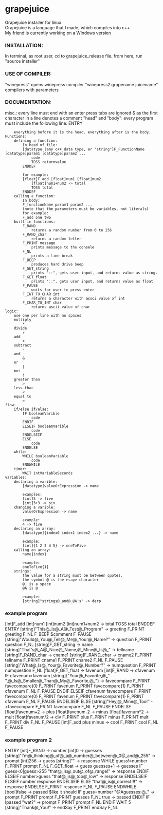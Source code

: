 # grapejuice
Grapejuice installer for linux<br>
Grapejuice is a language that I made, which compiles into c++<br>
My friend is currently working on a Windows version<br>
<h3>INSTALLATION:</h3>
	In terminal, as root user, cd to grapejuice_release file.
	from here, run "source installer"
<h3>USE OF COMPILER:</h3>
	"winepress"
		opens winepress compiler
	"winepress2 grapename juicename"
		compilers with parameters
<h3>DOCUMENTATION:</h3>
	misc.:
		every line must end with an enter press
		tabs are ignored
		$ as the first character in a line denotes a comment
	"head" and "body":
		every program must include the following line:
		ENTRY
		
		everything before it is the head. everything after is the body.
	Functions:
		defining a function:
			In head of file:
			[datatype (any c++ data type, or "string"]F_FunctionName [datatype]param1 [datatype]param2 ...
				code
				TOSS returnvalue
			ENDDEF
			
			for example:
			[float]F_add [float]num1 [float]num2
				[float]num1+num2 -> total
				TOSS total
			ENDDEF
		calling a function:
			In body:
			F_functionName param1 param2 ...
			(note that the parameters must be variables, not literals)
			for example:
			F_add one two
		built-in functions:
			F_RAND
				returns a random number from 0 to 256
			F_RAND_char
				returns a random letter
			F_PRINT message
				prints message to the console
			F_NL
				prints a line break
			F_BEEP
				produces hard drive beep
			F_GET_string
				prints "::", gets user input, and returns value as string.
			F_GET_float
				prints "::", gets user input, and returns value as float
			F_PAUSE
				waits for user to press enter
			F_INT_TO_CHAR int
				returns a character with assci value of int
			F_CHAR_TO_INT char
				returns ascii value of char
	logic:
		use one per line with no spaces
		multiply
			*
		divide
			/
		add
			+
		subtract
			-
		and
			&
		or
			|
		not
			!
		greater than
			>
		less than
			<
		equal to
			=
	flow:
		if/else if/else:
			IF booleanVarible
				code
			ENDIF
			ELSEIF booleanVarible
				code
			ENDELSEIF
			ELSE
				code
			ENDELSE
		while:
			WHILE booleanVariable
				code
			ENDWHILE
		timer:
			WAIT intVariableSeconds
	variables:
		declaring a varible:
			[datatype]valueOrExpression -> name
			
			examples:
			[int]5 -> five
			[int]3+3 -> six
		changing a varible:
			valueOrExpression -> name
			
			example:
			4 -> five
		declaring an array:
			[datatype]{index0 index1 index2 ...} -> name
			
			example:
			[int]{1 2 3 4 5} -> oneToFive
		calling an array:
			name{index}
			
			example:
			oneToFive{1}
		strings:
			the value for a string must be between quotes.
			the symbol @ is the esape character
			@_ is a space
			@A is @
				
			example:
			[string]"strings@_and@_@A's" -> derp
<h3>example program</h3>
[int]F_add [int]num1 [int]num2
	[int]num1+num2 -> total
	TOSS total
ENDDEF
ENTRY
[string]"This@_Is@_A@_Test@_Program" -> greeting
F_PRINT greeting
F_NL
F_BEEP
$comment
F_PAUSE
[string]"Would@_You@_Tell@_Me@_Your@_Name?" -> question
F_PRINT question
F_NL
[string]F_GET_string -> name
[string]"That's@_A@_Nice@_Name,@_Mine@_Is@_" -> tellname
[string]F_RAND_char -> cname1
[string]F_RAND_char -> cname2
F_PRINT tellname
F_PRINT cname1
F_PRINT cname2
F_NL
F_PAUSE
[string]"What@_Is@_Your@_Favorite@_Number?" -> numquestion
F_PRINT numquestion
F_NL
[float]F_GET_float -> favenum
[int]F_RAND -> cfavenum
IF cfavenum>favenum
	[string]{"Your@_Favorite,@_" ",@_Is@_Smaller@_Than@_My@_Favorite,@_"} -> favecompare
	F_PRINT favecompare{0}
F_PRINT favenum
F_PRINT favecompare{1}
F_PRINT cfavenum
F_NL
	F_PAUSE
ENDIF
ELSEIF cfavenum<favenum
	[string]{"Your@_Favorite,@_" ",@_Is@_Larger@_Than@_My@_Favorite,@_"} -> favecompare
	F_PRINT favecompare{0}
F_PRINT favenum
F_PRINT favecompare{1}
F_PRINT cfavenum
F_NL
	F_PAUSE
ENDELSEIF
ELSE
	[string]”Hey,@_Mine@_Too!” ->favecompare
	F_PRINT favecompare
	F_NL
	F_PAUSE
ENDELSE
[float]favenum+2 -> plus
[float]favenum-2 -> minus
[float]favenum*2 -> mult
[float]favenum/2 -> div
F_PRINT plus
F_PRINT minus
F_PRINT mult
F_PRINT div
F_NL
F_PAUSE
[int]F_add plus minus -> cool
F_PRINT cool
F_NL
F_PAUSE

<h3>example program 2</h3>
ENTRY
[int]F_RAND -> number
[int]0 -> guesses
[string]"I'm@_thinking@_of@_a@_number@_between@_0@_and@_255" -> prompt
[int]256 -> guess
[string]"" -> response
WHILE guess!=number 
F_PRINT prompt
F_NL
F_GET_float -> guess
guesses+1 -> guesses
IF guess<0|guess>255
	"that@_is@_out@_of@_range!" -> response
ENDIF
ELSEIF number>guess
	"that@_is@_too@_low" -> response
ENDELSEIF
ELSEIF number<guess
	"that@_is@_too@_high" -> response
ENDELSEIF
ELSE
	"that@_is@_correct!!!" -> response
ENDELSE
F_PRINT response
F_NL
F_PAUSE
ENDWHILE
[bool]false -> passed
$like it should
IF guess=number
	"@Aguesses:@_" -> prompt
	F_PRINT prompt
	F_PRINT guesses
	F_NL
	true -> passed
ENDIF
IF !passed
	"wat?" -> prompt
	F_PRINT prompt
	F_NL
ENDIF
WAIT 5
[string]"Thank@_You!" -> endSay
F_PRINT endSay
F_NL
